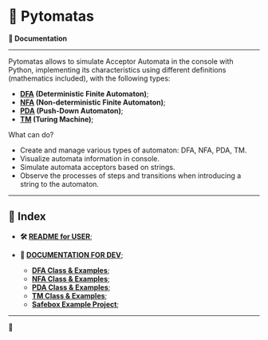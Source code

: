 # 🤖 Pytomatas

**📓 Documentation**

<hr>

Pytomatas allows to simulate Acceptor Automata in the console with Python, implementing its characteristics using different definitions (mathematics included), with the following types:

* **[DFA](https://github.com/arhcoder/Pytomatas/blob/master/docs/dfa.md  "DFA") (Deterministic Finite Automaton)**;
* **[NFA](https://github.com/arhcoder/Pytomatas/blob/master/docs/nfa.md "NFA") (Non-deterministic Finite Automaton)**;
* **[PDA](https://github.com/arhcoder/Pytomatas/blob/master/docs/pda.md "PDA") (Push-Down Automaton)**;
* **[TM](https://github.com/arhcoder/Pytomatas/blob/master/docs/tm.md "TM") (Turing Machine)**;

What can do?

- Create and manage various types of automaton: DFA, NFA, PDA, TM.
- Visualize automata information in console.
- Simulate automata acceptors based on strings.
- Observe the processes of steps and transitions when introducing a string to the automaton.

<hr>

## 📍 Index

- **🛠 [README for USER](https://github.com/arhcoder/arhcoder#readme)**;

- **📄 [DOCUMENTATION FOR DEV](#)**;
	- **[DFA Class & Examples](http://github.com/arhcoder/Pytomatas/blob/master/docs/dfa.md "DFA Class & Examples")**;
	- **[NFA Class & Examples](http://github.com/arhcoder/Pytomatas/blob/master/docs/nfa.md "NFA Class & Examples")**;
	- **[PDA Class & Examples](http://github.com/arhcoder/Pytomatas/blob/master/docs/pda.md "PDA Class & Examples")**;
	- **[TM Class & Examples](http://github.com/arhcoder/Pytomatas/blob/master/docs/pda.md "PDA Class & Examples")**;
	- **[Safebox Example Project](http://github.com/arhcoder/Pytomatas/blob/master/docs/xsafebox.md "Safebox Example Project")**;

<hr>

💜